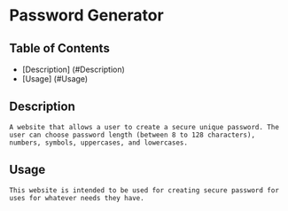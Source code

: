 # Password Generator

## Table of Contents
* [Description] (#Description)
* [Usage] (#Usage)

## Description
    A website that allows a user to create a secure unique password. The user can choose password length (between 8 to 128 characters), numbers, symbols, uppercases, and lowercases.

## Usage
    This website is intended to be used for creating secure password for uses for whatever needs they have.
